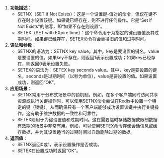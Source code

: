 1. **功能描述**：
   - SETNX（SET if Not Exists）：这是一个设置键-值对的命令，但仅在键不存在时才设置该键。如果键已经存在，则不进行任何操作。它是“Set if Not Exists”的缩写，即“如果不存在则设置”。
   - SETEX（SET with EXpire time）：这个命令用于为指定的键设置值及其过期时间。如果键已经存在，SETEX命令将会替换旧的值和过期时间。
2. **语法和参数**：
   - SETNX的语法为：SETNX key value。其中，key是要设置的键名，value是要设置的值。如果key不存在，则返回1表示设置成功；如果key已经存在，则返回0表示设置失败。
   - SETEX的语法为：SETEX key seconds value。其中，key是要设置的键名，seconds是过期时间（以秒为单位），value是要设置的值。如果设置成功，则返回“OK”。
3. **应用场景**：
   - SETNX常用于分布式场景中的锁机制。例如，在多个客户端同时访问共享资源或执行关键操作时，可以使用SETNX命令尝试在Redis中设置一个特定的键（锁键），从而确保只有一个客户端能够成功设置该键并执行关键操作。这有助于维护数据的一致性和可靠性。
   - SETEX则用于为键设置值和过期时间。这在需要临时存储数据或限制数据有效期的场景中非常有用。例如，可以使用SETEX命令存储会话信息或缓存数据，并为其设置适当的过期时间以自动删除过期的数据。
4. **返回值**：
   - SETNX返回0或1，表示设置操作是否成功。
   - SETEX在设置成功时返回“OK”。
